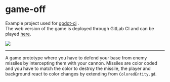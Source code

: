 # game-off

Example project used for [godot-ci](https://github.com/aBARICHELLO/godot-ci) .<br>The web version of the game is deployed through GitLab CI and can be played [here](https://barichello.me/game-off).

<img src="https://i.imgur.com/AKBz3uW.png">

---

A game prototype where you have to defend your base from enemy missiles by intercepting them with your cannon. Missiles are color coded and you have to match the color to destroy the missile, the player and background react to color changes by extending from `ColoredEntity.gd`.
